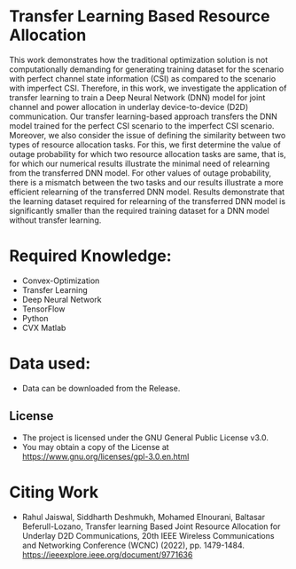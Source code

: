 # **Transfer Learning Based Resource Allocation**
This work demonstrates how the traditional optimization solution is not computationally demanding for generating training dataset for the scenario with perfect channel state information (CSI) as compared to the scenario with imperfect CSI. Therefore, in this work, we investigate the application of transfer learning to train a Deep Neural Network (DNN) model for joint channel and power allocation in underlay device-to-device (D2D) communication. Our transfer learning-based approach transfers the
DNN model trained for the perfect CSI scenario to the imperfect CSI scenario. Moreover, we also consider the issue of defining the similarity between two types of resource allocation tasks. For this, we first determine the value of outage probability for which two resource allocation tasks are same, that is, for which our numerical results illustrate the minimal need of relearning from the transferred DNN model. For other values of outage probability, there is a mismatch between the two tasks and our results illustrate a more efficient relearning of the transferred DNN model. Results demonstrate that the learning dataset required for relearning of the
transferred DNN model is significantly smaller than the required training dataset for a DNN model without transfer learning.

# **Required Knowledge:**
* Convex-Optimization
* Transfer Learning
* Deep Neural Network
* TensorFlow
* Python
* CVX Matlab

# **Data used:**
* Data can be downloaded from the Release. 

## **License**
* The project is licensed under the GNU General Public License v3.0.
* You may obtain a copy of the License at https://www.gnu.org/licenses/gpl-3.0.en.html

# **Citing Work**
* Rahul Jaiswal, Siddharth Deshmukh, Mohamed Elnourani, Baltasar Beferull-Lozano, Transfer learning Based Joint Resource Allocation for Underlay D2D Communications,
20th IEEE Wireless Communications and Networking Conference (WCNC) (2022), pp. 1479-1484. https://ieeexplore.ieee.org/document/9771636
